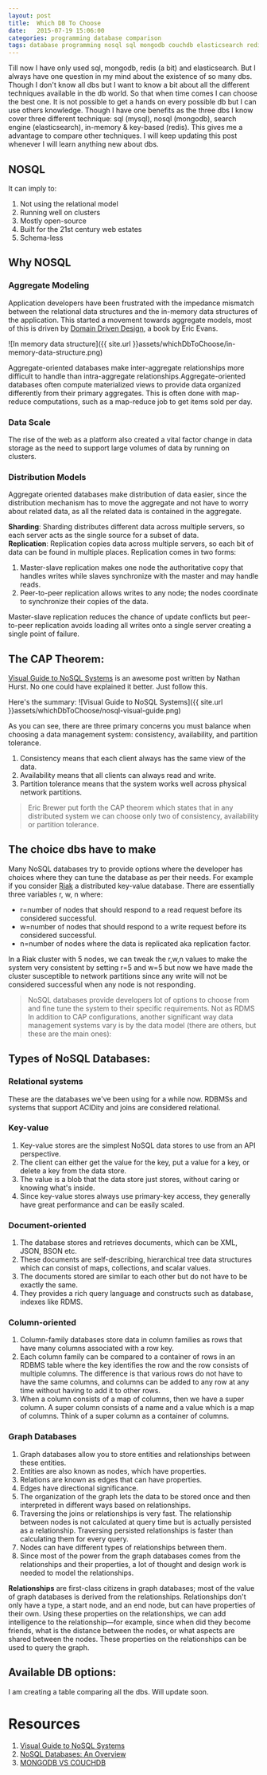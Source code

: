 ```yaml
---
layout: post
title:  Which DB To Choose
date:   2015-07-19 15:06:00
categories: programming database comparison
tags: database programming nosql sql mongodb couchdb elasticsearch redis
---
```


Till now I have only used sql, mongodb, redis (a bit) and elasticsearch. But I always have one question in my mind about the existence of so many dbs. Though I don't know all dbs but I want to know a bit about all the different techniques available in the db world. So that when time comes I can choose the best one. It is not possible to get a hands on every possible db but I can use others knowledge.  Though I have one benefits as the three dbs I know cover three different technique: sql (mysql), nosql (mongodb), search engine (elasticsearch), in-memory & key-based (redis). This gives me a advantage to compare other techniques. I will keep updating this post whenever I will learn anything new about dbs.

## NOSQL

It can imply to:

1. Not using the relational model
2. Running well on clusters
3. Mostly open-source
4. Built for the 21st century web estates
5. Schema-less

## Why NOSQL

### Aggregate Modeling
Application developers have been frustrated with the impedance mismatch between the relational data structures and the in-memory data structures of the application. This started a movement towards aggregate models, most of this is driven by [Domain Driven Design](http://www.amazon.com/Domain-Driven-Design-Tackling-Complexity-Software/dp/0321125215), a book by Eric Evans.

![In memory data structure]({{ site.url }}assets/whichDbToChoose/in-memory-data-structure.png)

Aggregate-oriented databases make inter-aggregate relationships more difficult to handle than intra-aggregate relationships.Aggregate-oriented databases often compute materialized views to provide data organized differently from their primary aggregates. This is often done with map-reduce computations, such as a map-reduce job to get items sold per day.

### Data Scale
The rise of the web as a platform also created a vital factor change in data storage as the need to support large volumes of data by running on clusters. 

### Distribution Models
Aggregate oriented databases make distribution of data easier, since the distribution mechanism has to move the aggregate and not have to worry about related data, as all the related data is contained in the aggregate.

**Sharding**: Sharding distributes different data across multiple servers, so each server acts as the single source for a subset of data.  
**Replication**: Replication copies data across multiple servers, so each bit of data can be found in multiple places. Replication comes in two forms:

1. Master-slave replication makes one node the authoritative copy that handles writes while slaves synchronize with the master and may handle reads.
2. Peer-to-peer replication allows writes to any node; the nodes coordinate to synchronize their copies of the data.

Master-slave replication reduces the chance of update conflicts but peer-to-peer replication avoids loading all writes onto a single server creating a single point of failure. 

## The CAP Theorem:
[Visual Guide to NoSQL Systems](http://blog.nahurst.com/visual-guide-to-nosql-systems) is an awesome post written by Nathan Hurst. No one could have explained it better. Just follow this.
 
Here's the summary:
![Visual Guide to NoSQL Systems]({{ site.url }}assets/whichDbToChoose/nosql-visual-guide.png)

As you can see, there are three primary concerns you must balance when choosing a data management system: consistency, availability, and partition tolerance.

1. Consistency means that each client always has the same view of the data.
2. Availability means that all clients can always read and write.
3. Partition tolerance means that the system works well across physical network partitions.

>Eric Brewer put forth the CAP theorem which states that in any distributed system we can choose only two of consistency, availability or partition tolerance. 

## The choice dbs have to make
Many NoSQL databases try to provide options where the developer has choices where they can tune the database as per their needs. For example if you consider [Riak](http://basho.com/riak) a distributed key-value database. There are essentially three variables r, w, n where:

- r=number of nodes that should respond to a read request before its considered successful.
- w=number of nodes that should respond to a write request before its considered successful.
- n=number of nodes where the data is replicated aka replication factor.

In a Riak cluster with 5 nodes, we can tweak the r,w,n values to make the system very consistent by setting r=5 and w=5 but now we have made the cluster susceptible to network partitions since any write will not be considered successful when any node is not responding.

> NoSQL databases provide developers lot of options to choose from and fine tune the system to their specific requirements. Not as RDMS
In addition to CAP configurations, another significant way data management systems vary is by the data model (there are others, but these are the main ones):

## Types of NoSQL Databases:

### Relational systems
These are the databases we've been using for a while now. RDBMSs and systems that support ACIDity and joins are considered relational.

### Key-value

1. Key-value stores are the simplest NoSQL data stores to use from an API perspective.
2. The client can either get the value for the key, put a value for a key, or delete a key from the data store.
3. The value is a blob that the data store just stores, without caring or knowing what's inside.
4. Since key-value stores always use primary-key access, they generally have great performance and can be easily scaled.

### Document-oriented

1. The database stores and retrieves documents, which can be XML, JSON, BSON etc.
2. These documents are self-describing, hierarchical tree data structures which can consist of maps, collections, and scalar values.
3. The documents stored are similar to each other but do not have to be exactly the same.
4. They provides a rich query language and constructs such as database, indexes like RDMS.

### Column-oriented

1. Column-family databases store data in column families as rows that have many columns associated with a row key.
2. Each column family can be compared to a container of rows in an RDBMS table where the key identifies the row and the row consists of multiple columns. The difference is that various rows do not have to have the same columns, and columns can be added to any row at any time without having to add it to other rows.
3. When a column consists of a map of columns, then we have a super column. A super column consists of a name and a value which is a map of columns. Think of a super column as a container of columns.

### Graph Databases

1. Graph databases allow you to store entities and relationships between these entities.
2. Entities are also known as nodes, which have properties.
3. Relations are known as edges that can have properties.
4. Edges have directional significance.
5. The organization of the graph lets the data to be stored once and then interpreted in different ways based on relationships.
6. Traversing the joins or relationships is very fast. The relationship between nodes is not calculated at query time but is actually persisted as a relationship. Traversing persisted relationships is faster than calculating them for every query.
7. Nodes can have different types of relationships between them.
8. Since most of the power from the graph databases comes from the relationships and their properties, a lot of thought and design work is needed to model the relationships.

**Relationships** are first-class citizens in graph databases; most of the value of graph databases is derived from the relationships. Relationships don't only have a type, a start node, and an end node, but can have properties of their own. Using these properties on the relationships, we can add intelligence to the relationship—for example, since when did they become friends, what is the distance between the nodes, or what aspects are shared between the nodes. These properties on the relationships can be used to query the graph.

## Available DB options:

I am creating a table comparing all the dbs. Will update soon.

# Resources

1. [Visual Guide to NoSQL Systems](http://blog.nahurst.com/visual-guide-to-nosql-systems)
2. [NoSQL Databases: An Overview](http://www.thoughtworks.com/insights/blog/nosql-databases-overview)
3. [MONGODB VS COUCHDB](http://blog.scottlogic.com/2014/08/04/mongodb-vs-couchdb.html)